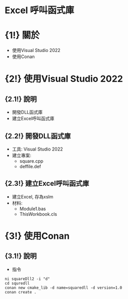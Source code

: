 Excel 呼叫函式庫
================
# {1!} 關於
* 使用Visual Studio 2022
* 使用Conan
# {2!} 使用Visual Studio 2022
## {2.1!} 說明 
* 開發DLL函式庫
* 建立Excel呼叫函式庫
## {2.2!} 開發DLL函式庫
* 工具: Visual Studio 2022
* 建立專案:
  * square.cpp
  * deffile.def
## {2.3!} 建立Excel呼叫函式庫
* 建立Excel, 存為xslm
* 材料:
  * Module1.bas
  * ThisWorkbook.cls
# {3!} 使用Conan
## {3.1!} 說明
* 指令
```
ni squareDll2 -i "d"
cd squredll
conan new cmake_lib -d name=squaredll -d version=1.0
conan create .

```